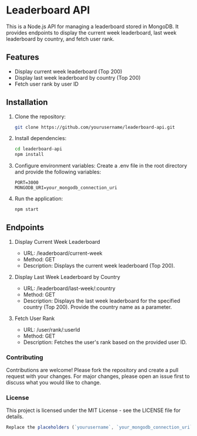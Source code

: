 # Leaderboard API

This is a Node.js API for managing a leaderboard stored in MongoDB. It provides endpoints to display the current week leaderboard, last week leaderboard by country, and fetch user rank.

## Features

- Display current week leaderboard (Top 200)
- Display last week leaderboard by country (Top 200)
- Fetch user rank by user ID

## Installation

1. Clone the repository:

   ```bash
   git clone https://github.com/yourusername/leaderboard-api.git
2. Install dependencies:
   ```bash
   cd leaderboard-api
   npm install
3. Configure environment variables:
   Create a .env file in the root directory and provide the following variables:
    ```plaintext
    PORT=3000
    MONGODB_URI=your_mongodb_connection_uri

4. Run the application:
   ```bash
   npm start
   
## Endpoints

  1. Display Current Week Leaderboard
      * URL: /leaderboard/current-week
      * Method: GET
      * Description: Displays the current week leaderboard (Top 200).
     
  2. Display Last Week Leaderboard by Country
      * URL: /leaderboard/last-week/:country
      * Method: GET
      * Description: Displays the last week leaderboard for the specified country (Top 200). Provide the country name as a parameter.

  3. Fetch User Rank
      * URL: /user/rank/:userId
      * Method: GET
      * Description: Fetches the user's rank based on the provided user ID.
  
### Contributing
Contributions are welcome! Please fork the repository and create a pull request with your changes. For major changes, please open an issue first to discuss what you would like to change.

### License
This project is licensed under the MIT License - see the LICENSE file for details.

  ```javascript
  Replace the placeholders (`yourusername`, `your_mongodb_connection_uri`) with your actual information.

